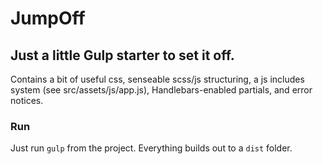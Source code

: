 # JumpOff

## Just a little Gulp starter to set it off.

Contains a bit of useful css, senseable scss/js structuring, a js includes system (see src/assets/js/app.js), Handlebars-enabled partials, and error notices.

### Run

Just run `gulp` from the project. Everything builds out to a `dist` folder.
